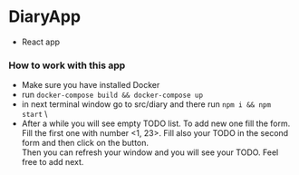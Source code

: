# DiaryApp
* React app
### How to work with this app
* Make sure you have installed Docker
* run `docker-compose build && docker-compose up`
* in next terminal window go to src/diary and there run `npm i && npm start` \
* After a while you will see empty TODO list. To add new one fill the form.
Fill the first one with number <1, 23>. Fill also your TODO in the second form and then click on the button.  \
Then you can refresh your window and you will see your TODO. Feel free to add next. 
